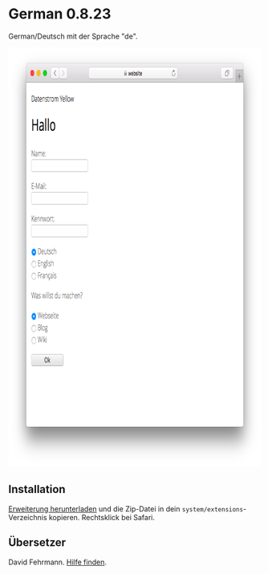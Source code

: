 German 0.8.23
=============
German/Deutsch mit der Sprache "de".

<p align="center"><img src="german-screenshot.png?raw=true" width="795" height="836" alt="Screenshot"></p>

## Installation

[Erweiterung herunterladen](https://github.com/datenstrom/yellow-extensions/raw/master/zip/german.zip) und die Zip-Datei in dein `system/extensions`-Verzeichnis kopieren. Rechtsklick bei Safari.

## Übersetzer

David Fehrmann. [Hilfe finden](https://datenstrom.se/de/yellow/help/).
